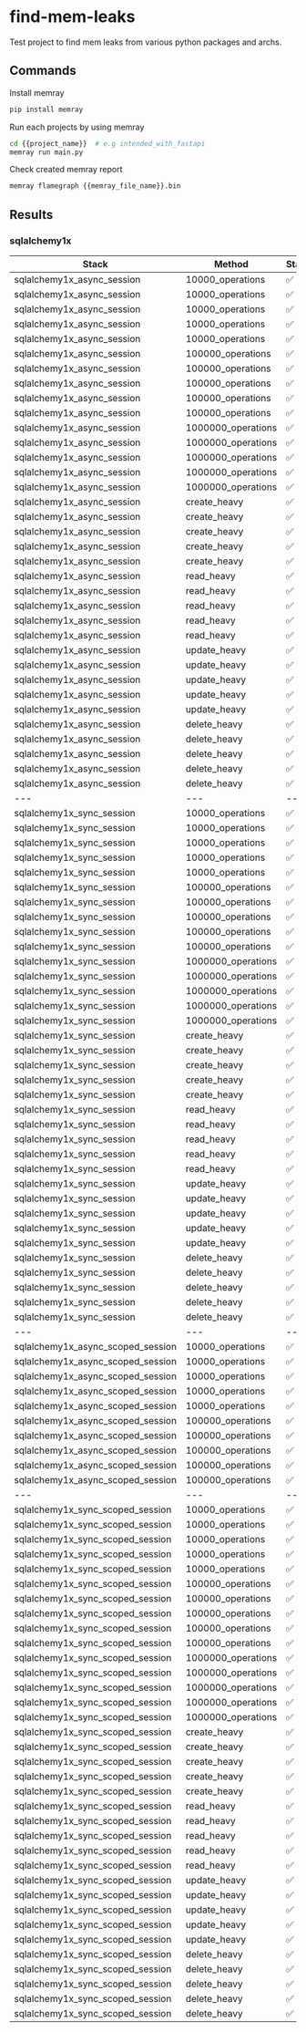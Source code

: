 # find-mem-leaks

Test project to find mem leaks from various python packages and archs.

## Commands

Install memray

```bash
pip install memray
```

Run each projects by using memray

```bash
cd {{project_name}}  # e.g intended_with_fastapi
memray run main.py
```

Check created memray report

```bash
memray flamegraph {{memray_file_name}}.bin
```

## Results

### sqlalchemy1x

| Stack | Method | Status | Round | Diff | Initial | Final | Ops | C | R | U | D |
| --- | --- | --- | --- | --- | --- | --- | --- | --- | --- | --- | --- |
| sqlalchemy1x_async_session | 10000_operations | ✅ | 1 | 18.73 | 36.84 | 55.57 | 10000 | 0.25 | 0.25 | 0.25 | 0.25 |
| sqlalchemy1x_async_session | 10000_operations | ✅ | 2 | 0.5 | 55.63 | 56.13 | 10000 | 0.25 | 0.25 | 0.25 | 0.25 |
| sqlalchemy1x_async_session | 10000_operations | ✅ | 3 | 4.22 | 56.11 | 60.33 | 10000 | 0.25 | 0.25 | 0.25 | 0.25 |
| sqlalchemy1x_async_session | 10000_operations | ✅ | 4 | -1.14 | 60.31 | 59.17 | 10000 | 0.25 | 0.25 | 0.25 | 0.25 |
| sqlalchemy1x_async_session | 10000_operations | ✅ | 5 | 0.3 | 59.2 | 59.5 | 10000 | 0.25 | 0.25 | 0.25 | 0.25 |
| sqlalchemy1x_async_session | 100000_operations | ✅ | 1 | 24.71 | 41.95 | 66.66 | 100000 | 0.25 | 0.25 | 0.25 | 0.25 |
| sqlalchemy1x_async_session | 100000_operations | ✅ | 2 | 1.43 | 66.77 | 68.2 | 100000 | 0.25 | 0.25 | 0.25 | 0.25 |
| sqlalchemy1x_async_session | 100000_operations | ✅ | 3 | 2.3 | 68.28 | 70.58 | 100000 | 0.25 | 0.25 | 0.25 | 0.25 |
| sqlalchemy1x_async_session | 100000_operations | ✅ | 4 | 1.4 | 70.64 | 72.04 | 100000 | 0.25 | 0.25 | 0.25 | 0.25 |
| sqlalchemy1x_async_session | 100000_operations | ✅ | 5 | 12.42 | 72.15 | 84.57 | 100000 | 0.25 | 0.25 | 0.25 | 0.25 |
| sqlalchemy1x_async_session | 1000000_operations | ✅ | 1 | 78.62 | 41.02 | 119.64 | 1000000 | 0.25 | 0.25 | 0.25 | 0.25 |
| sqlalchemy1x_async_session | 1000000_operations | ✅ | 2 | -30.87 | 119.72 | 88.86 | 1000000 | 0.25 | 0.25 | 0.25 | 0.25 |
| sqlalchemy1x_async_session | 1000000_operations | ✅ | 3 | -28.65 | 88.91 | 60.26 | 1000000 | 0.25 | 0.25 | 0.25 | 0.25 |
| sqlalchemy1x_async_session | 1000000_operations | ✅ | 4 | -19.73 | 60.55 | 40.82 | 1000000 | 0.25 | 0.25 | 0.25 | 0.25 |
| sqlalchemy1x_async_session | 1000000_operations | ✅ | 5 | 40.23 | 43.07 | 83.3 | 1000000 | 0.25 | 0.25 | 0.25 | 0.25 |
| sqlalchemy1x_async_session | create_heavy | ✅ | 1 | 23.86 | 41.43 | 65.28 | 10000 | 0.5 | 0.2 | 0.2 | 0.1 |
| sqlalchemy1x_async_session | create_heavy | ✅ | 2 | 5.92 | 65.35 | 71.27 | 10000 | 0.5 | 0.2 | 0.2 | 0.1 |
| sqlalchemy1x_async_session | create_heavy | ✅ | 3 | 5.03 | 71.27 | 76.3 | 10000 | 0.5 | 0.2 | 0.2 | 0.1 |
| sqlalchemy1x_async_session | create_heavy | ✅ | 4 | -2.59 | 76.3 | 73.71 | 10000 | 0.5 | 0.2 | 0.2 | 0.1 |
| sqlalchemy1x_async_session | create_heavy | ✅ | 5 | -1.0 | 73.71 | 72.71 | 10000 | 0.5 | 0.2 | 0.2 | 0.1 |
| sqlalchemy1x_async_session | read_heavy | ✅ | 1 | 20.21 | 41.04 | 61.25 | 10000 | 0.1 | 0.6 | 0.2 | 0.1 |
| sqlalchemy1x_async_session | read_heavy | ✅ | 2 | 1.27 | 61.25 | 62.52 | 10000 | 0.1 | 0.6 | 0.2 | 0.1 |
| sqlalchemy1x_async_session | read_heavy | ✅ | 3 | 1.54 | 62.57 | 64.11 | 10000 | 0.1 | 0.6 | 0.2 | 0.1 |
| sqlalchemy1x_async_session | read_heavy | ✅ | 4 | -4.75 | 64.09 | 59.34 | 10000 | 0.1 | 0.6 | 0.2 | 0.1 |
| sqlalchemy1x_async_session | read_heavy | ✅ | 5 | -0.82 | 59.38 | 58.57 | 10000 | 0.1 | 0.6 | 0.2 | 0.1 |
| sqlalchemy1x_async_session | update_heavy | ✅ | 1 | 23.46 | 40.65 | 64.11 | 10000 | 0.2 | 0.2 | 0.5 | 0.1 |
| sqlalchemy1x_async_session | update_heavy | ✅ | 2 | 5.91 | 64.11 | 70.02 | 10000 | 0.2 | 0.2 | 0.5 | 0.1 |
| sqlalchemy1x_async_session | update_heavy | ✅ | 3 | -2.16 | 70.0 | 67.84 | 10000 | 0.2 | 0.2 | 0.5 | 0.1 |
| sqlalchemy1x_async_session | update_heavy | ✅ | 4 | 3.27 | 67.84 | 71.11 | 10000 | 0.2 | 0.2 | 0.5 | 0.1 |
| sqlalchemy1x_async_session | update_heavy | ✅ | 5 | -1.23 | 71.11 | 69.87 | 10000 | 0.2 | 0.2 | 0.5 | 0.1 |
| sqlalchemy1x_async_session | delete_heavy | ✅ | 1 | 21.18 | 41.28 | 62.46 | 10000 | 0.1 | 0.2 | 0.2 | 0.5 |
| sqlalchemy1x_async_session | delete_heavy | ✅ | 2 | 2.91 | 62.47 | 65.38 | 10000 | 0.1 | 0.2 | 0.2 | 0.5 |
| sqlalchemy1x_async_session | delete_heavy | ✅ | 3 | 1.72 | 65.46 | 67.18 | 10000 | 0.1 | 0.2 | 0.2 | 0.5 |
| sqlalchemy1x_async_session | delete_heavy | ✅ | 4 | -1.07 | 67.18 | 66.11 | 10000 | 0.1 | 0.2 | 0.2 | 0.5 |
| sqlalchemy1x_async_session | delete_heavy | ✅ | 5 | -2.12 | 66.19 | 64.07 | 10000 | 0.1 | 0.2 | 0.2 | 0.5 |
| --- | --- | --- | --- | --- | --- | --- | --- | --- | --- | --- | --- |
| sqlalchemy1x_sync_session | 10000_operations | ✅ | 1 | 15.59 | 40.71 | 56.3 | 10000 | 0.25 | 0.25 | 0.25 | 0.25 |
| sqlalchemy1x_sync_session | 10000_operations | ✅ | 2 | -11.79 | 56.33 | 44.54 | 10000 | 0.25 | 0.25 | 0.25 | 0.25 |
| sqlalchemy1x_sync_session | 10000_operations | ✅ | 3 | -2.44 | 45.13 | 42.7 | 10000 | 0.25 | 0.25 | 0.25 | 0.25 |
| sqlalchemy1x_sync_session | 10000_operations | ✅ | 4 | -1.33 | 43.43 | 42.1 | 10000 | 0.25 | 0.25 | 0.25 | 0.25 |
| sqlalchemy1x_sync_session | 10000_operations | ✅ | 5 | 0.07 | 42.68 | 42.75 | 10000 | 0.25 | 0.25 | 0.25 | 0.25 |
| sqlalchemy1x_sync_session | 100000_operations | ✅ | 1 | 0.12 | 40.53 | 40.65 | 100000 | 0.25 | 0.25 | 0.25 | 0.25 |
| sqlalchemy1x_sync_session | 100000_operations | ✅ | 2 | 10.8 | 41.54 | 52.35 | 100000 | 0.25 | 0.25 | 0.25 | 0.25 |
| sqlalchemy1x_sync_session | 100000_operations | ✅ | 3 | -9.18 | 52.51 | 43.33 | 100000 | 0.25 | 0.25 | 0.25 | 0.25 |
| sqlalchemy1x_sync_session | 100000_operations | ✅ | 4 | -2.18 | 44.02 | 41.84 | 100000 | 0.25 | 0.25 | 0.25 | 0.25 |
| sqlalchemy1x_sync_session | 100000_operations | ✅ | 5 | 0.5 | 42.45 | 42.95 | 100000 | 0.25 | 0.25 | 0.25 | 0.25 |
| sqlalchemy1x_sync_session | 1000000_operations | ✅ | 1 | 12.52 | 43.09 | 55.61 | 1000000 | 0.25 | 0.25 | 0.25 | 0.25 |
| sqlalchemy1x_sync_session | 1000000_operations | ✅ | 2 | -10.98 | 55.8 | 44.81 | 1000000 | 0.25 | 0.25 | 0.25 | 0.25 |
| sqlalchemy1x_sync_session | 1000000_operations | ✅ | 3 | -2.3 | 46.0 | 43.7 | 1000000 | 0.25 | 0.25 | 0.25 | 0.25 |
| sqlalchemy1x_sync_session | 1000000_operations | ✅ | 4 | -2.88 | 46.0 | 43.12 | 1000000 | 0.25 | 0.25 | 0.25 | 0.25 |
| sqlalchemy1x_sync_session | 1000000_operations | ✅ | 5 | -1.73 | 44.86 | 43.12 | 1000000 | 0.25 | 0.25 | 0.25 | 0.25 |
| sqlalchemy1x_sync_session | create_heavy | ✅ | 1 | 9.73 | 44.88 | 54.61 | 10000 | 0.5 | 0.2 | 0.2 | 0.1 |
| sqlalchemy1x_sync_session | create_heavy | ✅ | 2 | -11.48 | 54.69 | 43.2 | 10000 | 0.5 | 0.2 | 0.2 | 0.1 |
| sqlalchemy1x_sync_session | create_heavy | ✅ | 3 | 10.89 | 44.81 | 55.7 | 10000 | 0.5 | 0.2 | 0.2 | 0.1 |
| sqlalchemy1x_sync_session | create_heavy | ✅ | 4 | -11.73 | 55.78 | 44.05 | 10000 | 0.5 | 0.2 | 0.2 | 0.1 |
| sqlalchemy1x_sync_session | create_heavy | ✅ | 5 | 10.27 | 45.69 | 55.95 | 10000 | 0.5 | 0.2 | 0.2 | 0.1 |
| sqlalchemy1x_sync_session | read_heavy | ✅ | 1 | -11.86 | 56.03 | 44.17 | 10000 | 0.1 | 0.6 | 0.2 | 0.1 |
| sqlalchemy1x_sync_session | read_heavy | ✅ | 2 | -1.73 | 45.83 | 44.09 | 10000 | 0.1 | 0.6 | 0.2 | 0.1 |
| sqlalchemy1x_sync_session | read_heavy | ✅ | 3 | -1.84 | 45.72 | 43.88 | 10000 | 0.1 | 0.6 | 0.2 | 0.1 |
| sqlalchemy1x_sync_session | read_heavy | ✅ | 4 | -1.7 | 45.53 | 43.83 | 10000 | 0.1 | 0.6 | 0.2 | 0.1 |
| sqlalchemy1x_sync_session | read_heavy | ✅ | 5 | -1.52 | 45.52 | 44.0 | 10000 | 0.1 | 0.6 | 0.2 | 0.1 |
| sqlalchemy1x_sync_session | update_heavy | ✅ | 1 | -1.55 | 45.66 | 44.11 | 10000 | 0.2 | 0.2 | 0.5 | 0.1 |
| sqlalchemy1x_sync_session | update_heavy | ✅ | 2 | -1.53 | 45.77 | 44.23 | 10000 | 0.2 | 0.2 | 0.5 | 0.1 |
| sqlalchemy1x_sync_session | update_heavy | ✅ | 3 | -1.8 | 45.88 | 44.08 | 10000 | 0.2 | 0.2 | 0.5 | 0.1 |
| sqlalchemy1x_sync_session | update_heavy | ✅ | 4 | -1.2 | 45.83 | 44.62 | 10000 | 0.2 | 0.2 | 0.5 | 0.1 |
| sqlalchemy1x_sync_session | update_heavy | ✅ | 5 | -2.28 | 46.3 | 44.02 | 10000 | 0.2 | 0.2 | 0.5 | 0.1 |
| sqlalchemy1x_sync_session | delete_heavy | ✅ | 1 | 9.86 | 45.67 | 55.53 | 10000 | 0.1 | 0.2 | 0.2 | 0.5 |
| sqlalchemy1x_sync_session | delete_heavy | ✅ | 2 | -11.11 | 55.61 | 44.5 | 10000 | 0.1 | 0.2 | 0.2 | 0.5 |
| sqlalchemy1x_sync_session | delete_heavy | ✅ | 3 | -1.81 | 46.14 | 44.33 | 10000 | 0.1 | 0.2 | 0.2 | 0.5 |
| sqlalchemy1x_sync_session | delete_heavy | ✅ | 4 | -1.75 | 46.05 | 44.3 | 10000 | 0.1 | 0.2 | 0.2 | 0.5 |
| sqlalchemy1x_sync_session | delete_heavy | ✅ | 5 | -4.14 | 45.97 | 41.83 | 10000 | 0.1 | 0.2 | 0.2 | 0.5 |
| --- | --- | --- | --- | --- | --- | --- | --- | --- | --- | --- | --- |
| sqlalchemy1x_async_scoped_session | 10000_operations | ✅ | 1 | -9.81 | 44.36 | 34.55 | 10000 | 0.25 | 0.25 | 0.25 | 0.25 |
| sqlalchemy1x_async_scoped_session | 10000_operations | ✅ | 2 | 8.67 | 36.94 | 45.61 | 10000 | 0.25 | 0.25 | 0.25 | 0.25 |
| sqlalchemy1x_async_scoped_session | 10000_operations | ✅ | 3 | 1.84 | 45.58 | 47.42 | 10000 | 0.25 | 0.25 | 0.25 | 0.25 |
| sqlalchemy1x_async_scoped_session | 10000_operations | ✅ | 4 | 2.25 | 47.39 | 49.64 | 10000 | 0.25 | 0.25 | 0.25 | 0.25 |
| sqlalchemy1x_async_scoped_session | 10000_operations | ✅ | 5 | -8.53 | 49.62 | 41.09 | 10000 | 0.25 | 0.25 | 0.25 | 0.25 |
| sqlalchemy1x_async_scoped_session | 100000_operations | ✅ | 1 | 2.22 | 43.36 | 45.58 | 100000 | 0.25 | 0.25 | 0.25 | 0.25 |
| sqlalchemy1x_async_scoped_session | 100000_operations | ✅ | 2 | 9.28 | 47.89 | 57.17 | 100000 | 0.25 | 0.25 | 0.25 | 0.25 |
| sqlalchemy1x_async_scoped_session | 100000_operations | ✅ | 3 | 0.0 | 57.31 | 57.31 | 100000 | 0.25 | 0.25 | 0.25 | 0.25 |
| sqlalchemy1x_async_scoped_session | 100000_operations | ✅ | 4 | -1.09 | 57.47 | 56.38 | 100000 | 0.25 | 0.25 | 0.25 | 0.25 |
| sqlalchemy1x_async_scoped_session | 100000_operations | ✅ | 5 | -0.78 | 56.62 | 55.84 | 100000 | 0.25 | 0.25 | 0.25 | 0.25 |
| --- | --- | --- | --- | --- | --- | --- | --- | --- | --- | --- | --- |
| sqlalchemy1x_sync_scoped_session | 10000_operations | ✅ | 1 | 27.17 | 42.67 | 69.84 | 10000 | 0.25 | 0.25 | 0.25 | 0.25 |
| sqlalchemy1x_sync_scoped_session | 10000_operations | ✅ | 2 | 0.98 | 69.84 | 70.83 | 10000 | 0.25 | 0.25 | 0.25 | 0.25 |
| sqlalchemy1x_sync_scoped_session | 10000_operations | ✅ | 3 | 1.91 | 70.83 | 72.73 | 10000 | 0.25 | 0.25 | 0.25 | 0.25 |
| sqlalchemy1x_sync_scoped_session | 10000_operations | ✅ | 4 | 1.0 | 72.73 | 73.73 | 10000 | 0.25 | 0.25 | 0.25 | 0.25 |
| sqlalchemy1x_sync_scoped_session | 10000_operations | ✅ | 5 | 0.11 | 73.73 | 73.84 | 10000 | 0.25 | 0.25 | 0.25 | 0.25 |
| sqlalchemy1x_sync_scoped_session | 100000_operations | ✅ | 1 | 2.94 | 73.84 | 76.78 | 100000 | 0.25 | 0.25 | 0.25 | 0.25 |
| sqlalchemy1x_sync_scoped_session | 100000_operations | ✅ | 2 | 0.48 | 76.78 | 77.27 | 100000 | 0.25 | 0.25 | 0.25 | 0.25 |
| sqlalchemy1x_sync_scoped_session | 100000_operations | ✅ | 3 | 1.05 | 77.27 | 78.31 | 100000 | 0.25 | 0.25 | 0.25 | 0.25 |
| sqlalchemy1x_sync_scoped_session | 100000_operations | ✅ | 4 | 0.09 | 78.31 | 78.41 | 100000 | 0.25 | 0.25 | 0.25 | 0.25 |
| sqlalchemy1x_sync_scoped_session | 100000_operations | ✅ | 5 | 0.47 | 78.41 | 78.88 | 100000 | 0.25 | 0.25 | 0.25 | 0.25 |
| sqlalchemy1x_sync_scoped_session | 1000000_operations | ✅ | 1 | -1.95 | 78.88 | 76.92 | 1000000 | 0.25 | 0.25 | 0.25 | 0.25 |
| sqlalchemy1x_sync_scoped_session | 1000000_operations | ✅ | 2 | 1.28 | 77.0 | 78.28 | 1000000 | 0.25 | 0.25 | 0.25 | 0.25 |
| sqlalchemy1x_sync_scoped_session | 1000000_operations | ✅ | 3 | 0.05 | 78.28 | 78.33 | 1000000 | 0.25 | 0.25 | 0.25 | 0.25 |
| sqlalchemy1x_sync_scoped_session | 1000000_operations | ✅ | 4 | -2.31 | 78.33 | 76.02 | 1000000 | 0.25 | 0.25 | 0.25 | 0.25 |
| sqlalchemy1x_sync_scoped_session | 1000000_operations | ✅ | 5 | 0.27 | 76.09 | 76.36 | 1000000 | 0.25 | 0.25 | 0.25 | 0.25 |
| sqlalchemy1x_sync_scoped_session | create_heavy | ✅ | 1 | 0.14 | 76.36 | 76.5 | 10000 | 0.5 | 0.2 | 0.2 | 0.1 |
| sqlalchemy1x_sync_scoped_session | create_heavy | ✅ | 2 | 0.2 | 76.5 | 76.7 | 10000 | 0.5 | 0.2 | 0.2 | 0.1 |
| sqlalchemy1x_sync_scoped_session | create_heavy | ✅ | 3 | 0.0 | 76.7 | 76.7 | 10000 | 0.5 | 0.2 | 0.2 | 0.1 |
| sqlalchemy1x_sync_scoped_session | create_heavy | ✅ | 4 | 0.02 | 76.7 | 76.72 | 10000 | 0.5 | 0.2 | 0.2 | 0.1 |
| sqlalchemy1x_sync_scoped_session | create_heavy | ✅ | 5 | 0.02 | 76.72 | 76.73 | 10000 | 0.5 | 0.2 | 0.2 | 0.1 |
| sqlalchemy1x_sync_scoped_session | read_heavy | ✅ | 1 | 0.0 | 76.73 | 76.73 | 10000 | 0.1 | 0.6 | 0.2 | 0.1 |
| sqlalchemy1x_sync_scoped_session | read_heavy | ✅ | 2 | 0.02 | 76.73 | 76.75 | 10000 | 0.1 | 0.6 | 0.2 | 0.1 |
| sqlalchemy1x_sync_scoped_session | read_heavy | ✅ | 3 | 0.0 | 76.75 | 76.75 | 10000 | 0.1 | 0.6 | 0.2 | 0.1 |
| sqlalchemy1x_sync_scoped_session | read_heavy | ✅ | 4 | 0.0 | 76.75 | 76.75 | 10000 | 0.1 | 0.6 | 0.2 | 0.1 |
| sqlalchemy1x_sync_scoped_session | read_heavy | ✅ | 5 | 0.02 | 76.75 | 76.77 | 10000 | 0.1 | 0.6 | 0.2 | 0.1 |
| sqlalchemy1x_sync_scoped_session | update_heavy | ✅ | 1 | -0.36 | 76.77 | 76.41 | 10000 | 0.2 | 0.2 | 0.5 | 0.1 |
| sqlalchemy1x_sync_scoped_session | update_heavy | ✅ | 2 | 0.3 | 76.41 | 76.7 | 10000 | 0.2 | 0.2 | 0.5 | 0.1 |
| sqlalchemy1x_sync_scoped_session | update_heavy | ✅ | 3 | 0.08 | 76.7 | 76.78 | 10000 | 0.2 | 0.2 | 0.5 | 0.1 |
| sqlalchemy1x_sync_scoped_session | update_heavy | ✅ | 4 | 0.12 | 76.78 | 76.91 | 10000 | 0.2 | 0.2 | 0.5 | 0.1 |
| sqlalchemy1x_sync_scoped_session | update_heavy | ✅ | 5 | 0.06 | 76.91 | 76.97 | 10000 | 0.2 | 0.2 | 0.5 | 0.1 |
| sqlalchemy1x_sync_scoped_session | delete_heavy | ✅ | 1 | 0.0 | 76.97 | 76.97 | 10000 | 0.1 | 0.2 | 0.2 | 0.5 |
| sqlalchemy1x_sync_scoped_session | delete_heavy | ✅ | 2 | 0.0 | 76.97 | 76.97 | 10000 | 0.1 | 0.2 | 0.2 | 0.5 |
| sqlalchemy1x_sync_scoped_session | delete_heavy | ✅ | 3 | 0.0 | 76.97 | 76.97 | 10000 | 0.1 | 0.2 | 0.2 | 0.5 |
| sqlalchemy1x_sync_scoped_session | delete_heavy | ✅ | 4 | 0.0 | 76.97 | 76.97 | 10000 | 0.1 | 0.2 | 0.2 | 0.5 |
| sqlalchemy1x_sync_scoped_session | delete_heavy | ✅ | 5 | 0.0 | 76.97 | 76.97 | 10000 | 0.1 | 0.2 | 0.2 | 0.5 |
